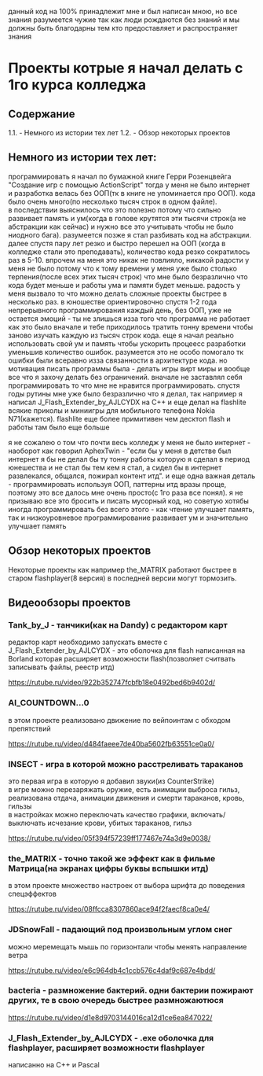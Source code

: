 данный код на 100% принадлежит мне и был написан мною, но все знания разумеется чужие так как люди рождаются без знаний и мы должны быть благодарны тем кто предоставляет и распространяет знания

# Проекты котрые я начал делать с 1го курса колледжа

## Содержание

1.1. - Немного из истории тех лет
1.2. - Обзор некоторых проектов

## Немного из истории тех лет:

программировать я начал по бумажной книге Герри Розенцвейга "Создание игр с помощью ActionScript"
тогда у меня не было интернет и разработка велась без ООП(тк в книге не упоминается про ООП). кода было очень много(по несколько тысяч строк в одном файле).  
в последствии выяснилось что это полезно потому что сильно развивает память и ум(когда в голове крутятся эти тысячи строк(а не абстракции как сейчас) и нужно все это учитывать чтобы не было ниодного бага). разумеется позже я стал разбивать код на абстракции. далее спустя пару лет резко и быстро перешел на ООП (когда в колледже стали это преподавать), количество кода резко сократилось раз в 5-10. впрочем на меня это никак не повлияло, никакой радости у меня не было потому что к тому времени у меня уже было столько терпения(после всех этих тысяч строк) что мне было безразлично что кода будет меньше и работы ума и памяти будет меньше. радость у меня вызвало то что можно делать сложные проекты быстрее в несколько раз. в юношестве ориентировочно спустя 1-2 года непрерывного программирования каждый день, без ООП, уже не остается эмоций - ты не злишься изза того что программа не работает как это было вначале и тебе приходилось тратить тонну времени чтобы заново изучать каждую из тысяч строк кода. еще я начал реально использовать свой ум и память чтобы ускорить процеесс разработки уменьшив количество ошибок. разумеется это не особо помогало тк ошибки были всеравно изза связанности в архитектуре кода. но мотивация писать программы была - делать игры вирт миры и вообще все что я захочу делать без ограничений. вначале не заставлял себя программировать то что мне не нравится программировать. спустя годы рутины мне уже было безразлично что я делал, так например я написал J_Flash_Extender_by_AJLCYDX на C++ и еще делал на flashlite всякие приколы и миниигры для мобильного телефона Nokia N71(кажется). flashlite еще более примитивен чем десктоп flash и работы там было еще больше

я не сожалею о том что почти весь колледж у меня не было интернет - наоборот как говорил AphexTwin - "если бы у меня в детстве был интернет я бы не делал бы ту тонну работы которую я сделал в период юнешества и не стал бы тем кем я стал, а сидел бы в интернет развлекался, общался, пожирал контент итд". и еще одна важная деталь - программировать используя ООП, паттерны итд вразы проще, поэтому это все далось мне очень просто(с 1го раза все понял). я не призываю все это бросить и писать мусорный код, но советую хотябы иногда программировать без всего этого - как чтение улучшает память, так и низкоуровневое программирование развивает ум и значительно улучшает память


## Обзор некоторых проектов

Некоторые проекты как например the_MATRIX работают быстрее в старом flashplayer(8 версия) в последней версии могут тормозить.

## Видеообзоры проектов

### Tank_by_J - танчики(как на Dandy) с редактором карт  
редактор карт необходимо запускать вместе с J_Flash_Extender_by_AJLCYDX - это оболочка для flash написанная на Borland которая расширяет возможности flash(позволяет считвать записывать файлы, реестр итд)

https://rutube.ru/video/922b352747fcbfb18e0492bed6b9402d/

### AI_COUNTDOWN...0
в этом проекте реализовано движение по вейпоинтам с обходом препятствий

https://rutube.ru/video/d484faeee7de40ba5602fb63551ce0a0/

### INSECT - игра в которой можно расстреливать тараканов
это первая игра в которую я добавил звуки(из CounterStrike)  
в игре можно перезаряжать оружие, есть анимации выброса гильз, реализована отдача, анимации движения и смерти тараканов, кровь, гильзы  
в настройках можно переключать качество графики, включать/выключать исчезание крови, убитых тараканов, гильз  

https://rutube.ru/video/05f394f57239ff177467e74a3d9e0038/

### the_MATRIX - точно такой же эффект как в фильме Матрица(на экранах цифры буквы вспышки итд)

в этом проекте множество настроек от выбора шрифта до поведения спецэффектов

https://rutube.ru/video/08ffcca8307860ace94f2faecf8ca0e4/

### JDSnowFall - падающий под произвольным углом снег
можно меремещать мышь по горизонтали чтобы менять направление ветра

https://rutube.ru/video/e6c964db4c1ccb576c4daf9c687e4bdd/


### bacteria - размножение бактерий. одни бактерии пожирают других, те в свою очередь быстрее размножаютюся

https://rutube.ru/video/d1e8d9703144016ca12d1ce6ea847022/

### J_Flash_Extender_by_AJLCYDX - .exe оболочка для flashplayer, расширяет возможности flashplayer
написанно на C++ и Pascal

